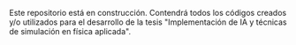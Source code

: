 Este repositorio está en construcción. Contendrá todos los códigos creados y/o utilizados para el desarrollo de la tesis 
"Implementación de IA y técnicas de simulación en física aplicada".
